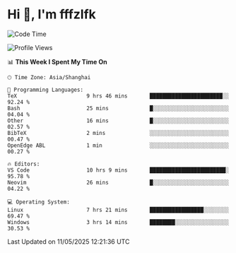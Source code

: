 # Hi 👋, I'm fffzlfk

<!--START_SECTION:waka-->
![Code Time](http://img.shields.io/badge/Code%20Time-1%2C305%20hrs%2024%20mins-blue)

![Profile Views](http://img.shields.io/badge/Profile%20Views-0-blue)

📊 **This Week I Spent My Time On** 

```text
🕑︎ Time Zone: Asia/Shanghai

💬 Programming Languages: 
TeX                      9 hrs 46 mins       ███████████████████████░░   92.24 % 
Bash                     25 mins             █░░░░░░░░░░░░░░░░░░░░░░░░   04.04 % 
Other                    16 mins             █░░░░░░░░░░░░░░░░░░░░░░░░   02.57 % 
BibTeX                   2 mins              ░░░░░░░░░░░░░░░░░░░░░░░░░   00.47 % 
OpenEdge ABL             1 min               ░░░░░░░░░░░░░░░░░░░░░░░░░   00.27 % 

🔥 Editors: 
VS Code                  10 hrs 9 mins       ████████████████████████░   95.78 % 
Neovim                   26 mins             █░░░░░░░░░░░░░░░░░░░░░░░░   04.22 % 

💻 Operating System: 
Linux                    7 hrs 21 mins       █████████████████░░░░░░░░   69.47 % 
Windows                  3 hrs 14 mins       ████████░░░░░░░░░░░░░░░░░   30.53 % 
```


 Last Updated on 11/05/2025 12:21:36 UTC
<!--END_SECTION:waka-->
